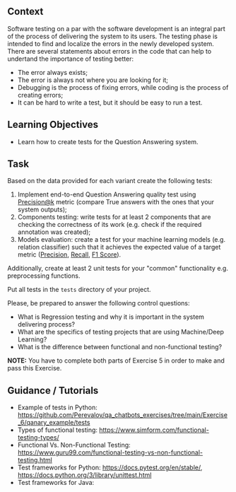 ## Context

Software testing on a par with the software development is an integral part of the process of delivering the system to its users. The testing phase is intended to find and localize the errors in the newly developed system. There are several statements about errors in the code that can help to undertand the importance of testing better:

* The error always exists;
* The error is always not where you are looking for it;
* Debugging is the process of fixing errors, while coding is the process of creating errors;
* It can be hard to write a test, but it should be easy to run a test.


## Learning Objectives

* Learn how to create tests for the Question Answering system.

## Task

Based on the data provided for each variant create the following tests:

1. Implement end-to-end Question Answering quality test using [Precision@k](https://stackoverflow.com/questions/55748792/understanding-precisionk-apk-mapk) metric (compare True answers with the ones that your system outputs);
2. Components testing: write tests for at least 2 components that are checking the correctness of its work (e.g. check if the required annotation was created);
3. Models evaluation: create a test for your machine learning models (e.g. relation classifier) such that it achieves the expected value of a target metric ([Precision](https://en.wikipedia.org/wiki/Precision_and_recall), [Recall](https://en.wikipedia.org/wiki/Precision_and_recall), [F1 Score](https://en.wikipedia.org/wiki/F-score)).

Additionally, create at least 2 unit tests for your "common" functionality e.g. preprocessing functions.

Put all tests in the `tests` directory of your project.

Please, be prepared to answer the following control questions:

* What is Regression testing and why it is important in the system delivering process?
* What are the specifics of testing projects that are using Machine/Deep Learning?
* What is the difference between functional and non-functional testing?

**NOTE:** You have to complete both parts of Exercise 5 in order to make and pass this Exercise.

## Guidance / Tutorials

* Example of tests in Python: https://github.com/Perevalov/qa_chatbots_exercises/tree/main/Exercise_6/qanary_example/tests
* Types of functional testing: https://www.simform.com/functional-testing-types/
* Functional Vs. Non-Functional Testing: https://www.guru99.com/functional-testing-vs-non-functional-testing.html
* Test frameworks for Python: https://docs.pytest.org/en/stable/, https://docs.python.org/3/library/unittest.html
* Test frameworks for Java: 
